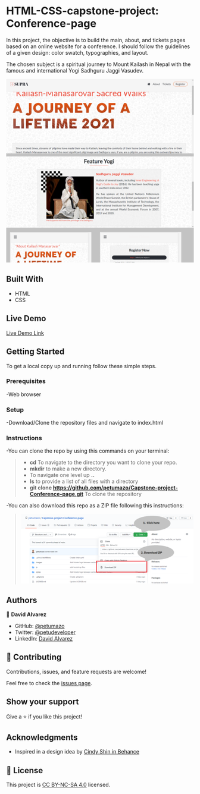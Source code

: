 # HTML-CSS-capstone-project: Conference-page

In this project, the objective is to build the main, about, and tickets pages based on an online website for a conference. I should follow the guidelines of a given design: color swatch, typographies, and layout.

The chosen subject is a spiritual journey to Mount Kailash in Nepal with the famous and international Yogi Sadhguru Jaggi Vasudev.

![screenshot](images/project-screenshot.png)


## Built With

- HTML
- CSS


## Live Demo

[Live Demo Link](https://petumazo.github.io/Capstone-project-Conference-page/)


## Getting Started

To get a local copy up and running follow these simple steps.

### Prerequisites

-Web browser

### Setup

-Download/Clone the repository files and navigate to index.html

### Instructions
-You can clone the repo by using this commands on your terminal: 
> - **cd** To navigate to the directory you want to clone your repo.
> - **mkdir** to make a new directory.
> - To navigate one level up **..**
> - **ls** to provide a list of all files with a directory
> - **git clone https://github.com/petumazo/Capstone-project-Conference-page.git** To clone the repository

-You can also download this repo as a ZIP file following this instructions:
>![screenshot](images/download-instructions.png)


## Authors

👤 **David Alvarez**

- GitHub: [@petumazo](https://github.com/petumazo)
- Twitter: [@petudeveloper](https://twitter.com/petudeveloper)
- LinkedIn: [David Alvarez](https://www.linkedin.com/in/david-alvarez-mazzo-777712143/)


## 🤝 Contributing

Contributions, issues, and feature requests are welcome!

Feel free to check the [issues page](https://github.com/petumazo/Capstone-project-Conference-page/issues).


## Show your support

Give a ⭐️ if you like this project!


## Acknowledgments

- Inspired in a design idea by [Cindy Shin in Behance](https://www.behance.net/adagio07)


## 📝 License

This project is [CC BY-NC-SA 4.0](LICENSE.md) licensed.
